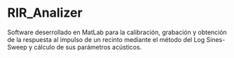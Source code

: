 # RIR_Analizer
Software deserrollado en MatLab para la calibración, grabación y obtención de la respuesta al impulso de un recinto mediante el método del Log Sines-Sweep y cálculo de sus parámetros acústicos.
